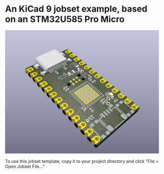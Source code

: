 # An KiCad 9 jobset example, based on an STM32U585 Pro Micro

<p align="center">
  <img src="img/promicro.png" alt="Pro Micro">
</p>

To use this jobset template, copy it to your project directory and click "File > Open Jobset File..."

